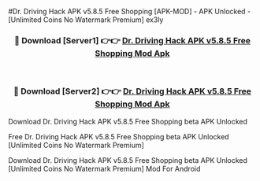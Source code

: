 #Dr. Driving Hack APK v5.8.5 Free Shopping [APK-MOD] - APK Unlocked - [Unlimited Coins No Watermark Premium] ex3ly



<div align="center">

<h3>🔴 Download [Server1] 👉👉 <a href="https://momento.my/?title=Dr._Driving_Hack_APK_v5.8.5_Free_Shopping">Dr. Driving Hack APK v5.8.5 Free Shopping Mod Apk</a></h3><br>

<h3>🔴 Download [Server2] 👉👉 <a href="https://momento.my/?title=Dr._Driving_Hack_APK_v5.8.5_Free_Shopping">Dr. Driving Hack APK v5.8.5 Free Shopping Mod Apk</a></h3>
</div>



Download Dr. Driving Hack APK v5.8.5 Free Shopping beta APK Unlocked

Free Dr. Driving Hack APK v5.8.5 Free Shopping beta APK Unlocked [Unlimited Coins No Watermark Premium]

Download Dr. Driving Hack APK v5.8.5 Free Shopping beta APK Unlocked [Unlimited Coins No Watermark Premium] Mod For Android
